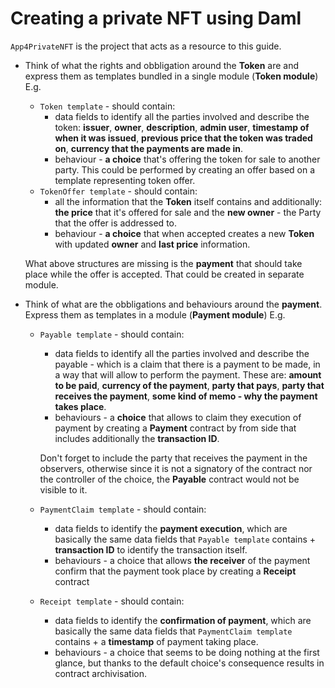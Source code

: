 # Creating a private NFT using Daml

`App4PrivateNFT` is the project that acts as a resource to this guide.

* Think of what the rights and obbligation around the **Token** are and express them as templates bundled in a single module (**Token module**) E.g.
  * `Token template` - should contain:
    * data fields to identify all the parties involved and describe the token: **issuer**, **owner**, **description**, **admin user**, **timestamp of when it was issued**, **previous price that the token was traded on**, **currency that the payments are made in**.
    * behaviour - **a choice** that's offering the token for sale to another party. This could be performed by creating an offer based on a template representing token offer.  
  * `TokenOffer template` -  should contain:
    * all the information that the **Token** itself contains and additionally: **the price** that it's offered for sale and the **new owner** - the Party that the offer is addressed to.
    * behaviour - **a choice** that when accepted creates a new **Token** with updated **owner** and **last price** information.

  What above structures are missing is the **payment** that should take place while the offer is accepted. That could be created in separate module.

* Think of what are the obbligations and behaviours around the **payment**. Express them as templates in a module (**Payment module**) E.g.
  * `Payable template` - should contain:
    * data fields to identify all the parties involved and describe the payable - which is a claim that there is a payment to be made, in a way that will allow to perform the payment. These are: **amount to be paid**, **currency of the payment**, **party that pays**, **party that receives the payment**, **some kind of memo - why the payment takes place**.
    * behaviours - a **choice** that allows to claim they execution of payment by creating a **Payment** contract by from side that includes additionally the **transaction ID**.

    Don't forget to include the party that receives the payment in the observers, otherwise since it is not a signatory of the contract nor the controller of the choice, the **Payable** contract would not be visible to it.
  * `PaymentClaim template` - should contain:
    * data fields to identify the **payment execution**, which are basically the same data fields that `Payable template` contains + **transaction ID** to identify the transaction itself.  
    * behaviours - a choice that allows **the receiver** of the payment confirm that the payment took place by creating a **Receipt** contract
  * `Receipt template` - should contain:
    * data fields to identify the **confirmation of payment**, which are basically the same data fields that `PaymentClaim template` contains + a **timestamp** of payment taking place.  
    * behaviours - a choice that seems to be doing nothing at the first glance, but thanks to the default choice's consequence results in contract archivisation.

